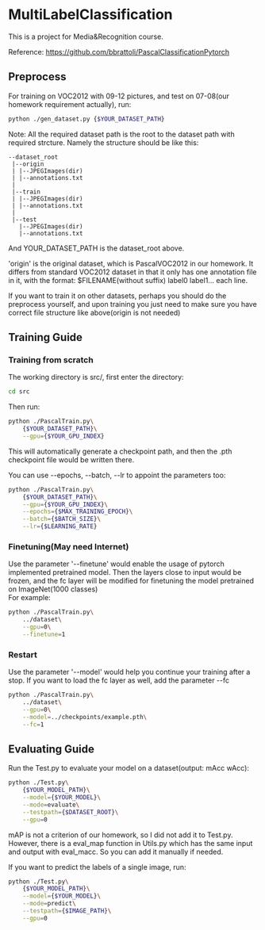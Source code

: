 # MultiLabelClassification
This is a project for Media&amp;Recognition course.

Reference: https://github.com/bbrattoli/PascalClassificationPytorch

## Preprocess
For training on VOC2012 with 09-12 pictures, and test on 07-08(our homework requirement actually), run:
```bash
python ./gen_dataset.py {$YOUR_DATASET_PATH}
```
Note: All the required dataset path is the root to the dataset path with required strcture.
Namely the structure should be like this:

    --dataset_root
     |--origin
     | |--JPEGImages(dir)
     | |--annotations.txt
     |
     |--train
     | |--JPEGImages(dir)
     | |--annotations.txt
     |
     |--test
       |--JPEGImages(dir)
       |--annotations.txt

And YOUR_DATASET_PATH is the dataset_root above.

'origin' is the original dataset, which is PascalVOC2012 in our homework. It differs from standard VOC2012
dataset in that it only has one annotation file in it, with the format: $FILENAME(without suffix) label0 label1... each line.

If you want to train it on other datasets, perhaps you should do the preprocess yourself, and upon
training you just need to make sure you have correct file structure like above(origin is not needed)

## Training Guide

### Training from scratch
The working directory is src/, first enter the directory:
```Bash
cd src
```
Then run:
```Bash
python ./PascalTrain.py\
    {$YOUR_DATASET_PATH}\
    --gpu={$YOUR_GPU_INDEX}
```
This will automatically generate a checkpoint path, and then the .pth checkpoint file would be written there.

You can use --epochs, --batch, --lr to appoint the parameters too:
```Bash
python ./PascalTrain.py\
    {$YOUR_DATASET_PATH}\
    --gpu={$YOUR_GPU_INDEX}\
    --epochs={$MAX_TRAINING_EPOCH}\
    --batch={$BATCH_SIZE}\
    --lr={$LEARNING_RATE}
```

### Finetuning(May need Internet)
Use the parameter '--finetune' would enable the usage of pytorch implemented pretrained model. 
Then the layers close to input would be frozen, and the fc layer will be modified for finetuning the model pretrained on ImageNet(1000 classes)<br>
For example:
```Bash
python ./PascalTrain.py\
    ../dataset\
    --gpu=0\
    --finetune=1
```
### Restart
Use the parameter '--model' would help you continue your training after a stop. If you want to load the fc layer as well, add the parameter --fc
```Bash
python ./PascalTrain.py\
    ../dataset\
    --gpu=0\
    --model=../checkpoints/example.pth\
    --fc=1
``` 
## Evaluating Guide
Run the Test.py to evaluate your model on a dataset(output: mAcc wAcc):
```Bash
python ./Test.py\
    {$YOUR_MODEL_PATH}\
    --model={$YOUR_MODEL}\
    --mode=evaluate\
    --testpath={$DATASET_ROOT}\
    --gpu=0
```
mAP is not a criterion of our homework, so I did not add it to Test.py. However, there is a eval_map function in Utils.py
which has the same input and output with eval_macc. So you can add it manually if needed.

If you want to predict the labels of a single image, run:
```bash
python ./Test.py\
    {$YOUR_MODEL_PATH}\
    --model={$YOUR_MODEL}\
    --mode=predict\
    --testpath={$IMAGE_PATH}\
    --gpu=0
```